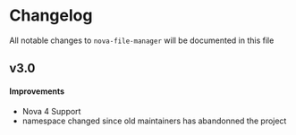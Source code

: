 # Changelog
All notable changes to `nova-file-manager` will be documented in this file

## v3.0

#### Improvements
* Nova 4 Support
* namespace changed since old maintainers has abandonned the project
